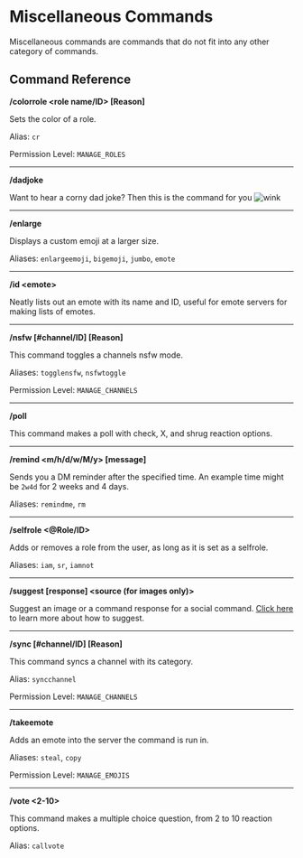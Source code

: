 # Miscellaneous Commands

Miscellaneous commands are commands that do not fit into any other category of commands.

## Command Reference

**/colorrole <role name/ID> <hex code> [Reason]**

Sets the color of a role.

Alias: `cr`

Permission Level: `MANAGE_ROLES`

---------

**/dadjoke**

Want to hear a corny dad joke? Then this is the command for you <img class="emoji" alt="wink" src="https://cdn.discordapp.com/emojis/706248912809230508.png?v=1">

---------

**/enlarge <emoji>**

Displays a custom emoji at a larger size.

Aliases: `enlargeemoji`, `bigemoji`, `jumbo`, `emote`

---------

**/id \<emote>**

Neatly lists out an emote with its name and ID, useful for emote servers for making lists of emotes.

---------

**/nsfw [#channel/ID] [Reason]**

This command toggles a channels nsfw mode.

Aliases: `togglensfw`, `nsfwtoggle`

Permission Level: `MANAGE_CHANNELS`

---------

**/poll <poll>**

This command makes a poll with check, X, and shrug reaction options.

---------

**/remind <m/h/d/w/M/y> [message]**

Sends you a DM reminder after the specified time. An example time might be `2w4d` for 2 weeks and 4 days.

Aliases: `remindme`, `rm`

---------

**/selfrole <@Role/ID>**

Adds or removes a role from the user, as long as it is set as a selfrole.

Aliases: `iam`, `sr`, `iamnot`

---------

**/suggest [response] <category> <link or response> <source (for images only)>**

Suggest an image or a command response for a social command. [Click here](https://kettu.cc/docs/Guides/Suggesting) to learn more about how to suggest.

---------

**/sync [#channel/ID] [Reason]**

This command syncs a channel with its category.

Alias: `syncchannel`

Permission Level: `MANAGE_CHANNELS`

---------

**/takeemote <emote> <name>**

Adds an emote into the server the command is run in.

Aliases: `steal`, `copy`

Permission Level: `MANAGE_EMOJIS`

---------

**/vote <2-10> <vote here>**

This command makes a multiple choice question, from 2 to 10 reaction options.

Alias: `callvote`
